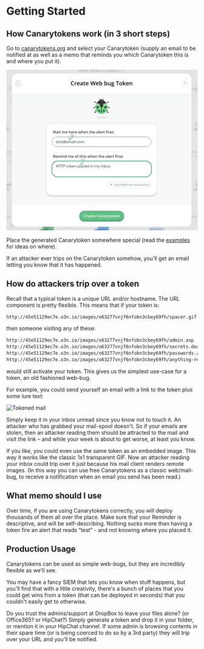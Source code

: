 # Getting Started

## How Canarytokens work (in 3 short steps)

Go to [canarytokens.org](https://canarytokens.org/generate) and select your Canarytoken (supply an email to be notified at as well as a memo that reminds you which Canarytoken this is and where you put it).

![Created an HTTP token](../.vuepress/images/http_token_creating.png)

Place the generated Canarytoken somewhere special (read the [examples](./examples.md) for ideas on where).

If an attacker ever trips on the Canarytoken somehow, you'll get an email letting you know that it has happened.

## How do attackers trip over a token

Recall that a typical token is a unique URL and/or hostname. The URL component is pretty flexible. This means that if your token is:

```bash
http://45e51129ec7e.o3n.io/images/o63277vnjf6nfobn3cbey69fh/spacer.gif
```

then someone visiting any of these:

```bash
http://45e51129ec7e.o3n.io/images/o63277vnjf6nfobn3cbey69fh/admin.asp
http://45e51129ec7e.o3n.io/images/o63277vnjf6nfobn3cbey69fh/secrets.docx
http://45e51129ec7e.o3n.io/images/o63277vnjf6nfobn3cbey69fh/passwords.zip
http://45e51129ec7e.o3n.io/images/o63277vnjf6nfobn3cbey69fh/anything-really
```

would still activate your token. This gives us the simplest use-case for a token, an old fashioned web-bug.

For example, you could send yourself an email with a link to the token plus some lure text:

![Tokened mail](../.vuepress/images/tokened_mail.png)


Simply keep it in your inbox unread since you know not to touch it. An attacker who has grabbed your mail-spool doesn't. So if your emails are stolen, then an attacker reading them should be attracted to the mail and visit the link – and while your week is about to get worse, at least you know.

If you like, you could even use the same token as an embedded image. This way it works like the classic 1x1 transparent GIF. Now an attacker reading your inbox could trip over it just because his mail client renders remote images. (In this way you can use free Canarytokens as a classic web/mail-bug, to receive a notification when an email you send has been read.)

## What memo should I use

Over time, if you are using Canarytokens correctly, you will deploy thousands of them all over the place. Make sure that your Reminder is descriptive, and will be self-describing. Nothing sucks more than having a token fire an alert that reads “test" - and not knowing where you placed it.

## Production Usage

Canarytokens can be used as simple web-bugs, but they are incredibly flexible as we'll see.

You may have a fancy SIEM that lets you know when stuff happens, but you'll find that with a little creativity, there's a bunch of places that you could get wins from a token (that can be deployed in seconds) that you couldn't easily get to otherwise.

Do you trust the admins/support at DropBox to leave your files alone? (or Office365? or HipChat?) Simply generate a token and drop it in your folder, or mention it in your HipChat channel. If some admin is browsing contents in their spare time (or is being coerced to do so by a 3rd party) they will trip over your URL and you'll be notified.
